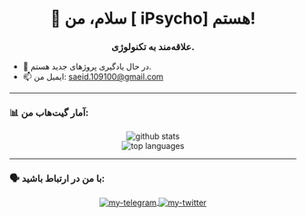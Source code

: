 <h1 align="center">🤝 سلام، من [ iPsycho] هستم!</h1>
<h3 align="center"> علاقه‌مند به تکنولوژی.</h3>

- 🌱 در حال یادگیری پروژهای جدید هستم.
- 📫 ایمیل من: saeid.109100@gmail.com

---

### 📊 آمار گیت‌هاب من:
<p align="center">
  <img src="https://github-readme-stats.vercel.app/api?username=iPsycho1&show_icons=true&theme=tokyonight&hide_border=true&count_private=true" alt="github stats" />
  <br/>
  <img src="https://github-readme-stats.vercel.app/api/top-langs/?username=iPsycho1&layout=compact&theme=tokyonight&hide_border=true" alt="top languages" />
</p>

---

### 🗣 با من در ارتباط باشید:
<p align="center">
  <a href="https://t.me/iPsycho1" target="_blank">
    <img align="center" src="https://img.shields.io/badge/Telegram-2CA5E0?style=for-the-badge&logo=telegram&logoColor=white" alt="my-telegram"/>
  </a>
  <a href="https://twitter.com/iPsycho01" target="_blank">
    <img align="center" src="https://img.shields.io/badge/Twitter-1DA1F2?style=for-the-badge&logo=twitter&logoColor=white" alt="my-twitter"/>
  </a>
</p>
